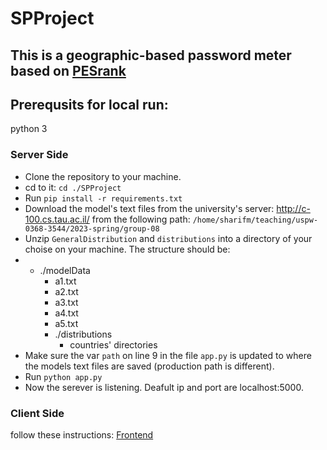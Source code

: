 # SPProject
## This is a geographic-based password meter based on [PESrank](https://github.com/lirondavid/PESrank/tree/master/PESrank)
## Prerequsits for local run:
python 3
### Server Side
* Clone the repository to your machine.
* cd to it: `cd ./SPProject`
* Run `pip install -r requirements.txt`
* Download the model's text files from the university's server: http://c-100.cs.tau.ac.il/ from the following path: `/home/sharifm/teaching/uspw-0368-3544/2023-spring/group-08`
* Unzip `GeneralDistribution` and `distributions` into a directory of your choise on your machine. The structure should be:
* - ./modelData
    - a1.txt
    - a2.txt
    - a3.txt
    - a4.txt
    - a5.txt
    - ./distributions
      - countries' directories
* Make sure the var `path` on line 9 in the file `app.py` is updated to where the models text files are saved (production path is different). 
* Run `python app.py`
* Now the serever is listening. Deafult ip and port are localhost:5000.

### Client Side
follow these instructions: [Frontend](https://github.com/naderkhalaila/Password-Strength-Checker-in-React-main-2#running-the-application-locally)



